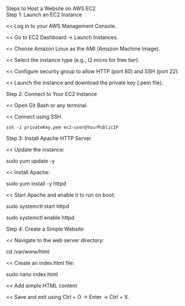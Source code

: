 Steps to Host a Website on AWS EC2   
Step 1: Launch an EC2 Instance
 
<< Log in to your AWS Management Console.

<< Go to EC2 Dashboard → Launch Instances.

<< Choose Amazon Linux as the AMI (Amazon Machine Image).

<< Select the instance type (e.g., t2.micro for free tier).

<< Configure security group to allow HTTP (port 80) and SSH (port 22).

<< Launch the instance and download the private key (.pem file).

Step 2: Connect to Your EC2 Instance
 
 << Open Git Bash or any terminal.
 
 << Connect using SSH
 
    ssh -i privateKey.pem ec2-user@YourPublicIP
    
Step 3: Install Apache HTTP Server
 
 << Update the instance:
 
  sudo yum update -y
  
 << Install Apache:
 
  sudo yum install -y httpd
  
<< Start Apache and enable it to run on boot:

   sudo systemctl start httpd
   
   sudo systemctl enable httpd
   
Step 4: Create a Simple Website
 
<< Navigate to the web server directory:

   cd /var/www/html
   
<< Create an index.html file:

   sudo nano index.html
   
<< Add simple HTML content

<< Save and exit using Ctrl + O → Enter → Ctrl + X.
